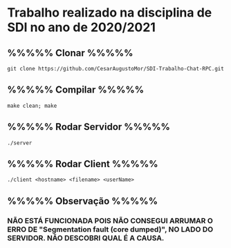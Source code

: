 # Trabalho realizado na disciplina de SDI no ano de 2020/2021

## %%%%% Clonar %%%%%

`git clone https://github.com/CesarAugustoMor/SDI-Trabalho-Chat-RPC.git`

## %%%%% Compilar %%%%%

`make clean; make`

## %%%%% Rodar Servidor %%%%%

`./server`

## %%%%% Rodar Client %%%%%

`./client <hostname> <filename> <userName>`

## %%%%% Observação %%%%%

### NÃO ESTÁ FUNCIONADA POIS NÃO CONSEGUI ARRUMAR O ERRO DE "Segmentation fault (core dumped)", NO LADO DO SERVIDOR. NÃO DESCOBRI QUAL É A CAUSA.
